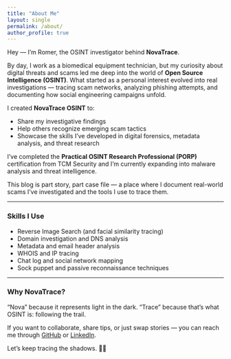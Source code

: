 ```yaml
---
title: "About Me"
layout: single
permalink: /about/
author_profile: true
---
```


Hey — I’m Romer, the OSINT investigator behind **NovaTrace**.

By day, I work as a biomedical equipment technician, but my curiosity about digital threats and scams led me deep into the world of **Open Source Intelligence (OSINT)**. What started as a personal interest evolved into real investigations — tracing scam networks, analyzing phishing attempts, and documenting how social engineering campaigns unfold.

I created **NovaTrace OSINT** to:
- Share my investigative findings
- Help others recognize emerging scam tactics
- Showcase the skills I’ve developed in digital forensics, metadata analysis, and threat research

I’ve completed the **Practical OSINT Research Professional (PORP)** certification from TCM Security and I’m currently expanding into malware analysis and threat intelligence.

This blog is part story, part case file — a place where I document real-world scams I’ve investigated and the tools I use to trace them.

---

### Skills I Use

- Reverse Image Search (and facial similarity tracing)
- Domain investigation and DNS analysis
- Metadata and email header analysis
- WHOIS and IP tracing
- Chat log and social network mapping
- Sock puppet and passive reconnaissance techniques

---

### Why NovaTrace?

“Nova” because it represents light in the dark. “Trace” because that’s what OSINT is: following the trail.

If you want to collaborate, share tips, or just swap stories — you can reach me through [GitHub](https://github.com/novatraceosint) or [LinkedIn](https://linkedin.com/in/romertanaleon).

Let’s keep tracing the shadows. 🕵️‍♂️